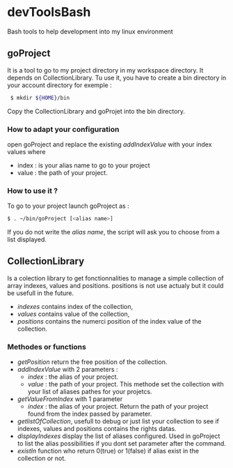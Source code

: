 # devToolsBash
Bash tools to help development into my linux environment

## goProject
It is a tool to go to my project directory in my workspace directory.
It depends on CollectionLibrary.
Tu use it, you have to create a bin directory in your account directory for exemple :
```bash
 $ mkdir ${HOME}/bin
 ```
Copy the CollectionLibrary and goProjet into the bin directory.
### How to adapt your configuration
open goProject and replace the existing _addIndexValue_ with your index values where 
- index : is your alias name to go to your project
- value : the path of your project.
### How to use it ?
To go to your project launch goProject as :
```bash
$ . ~/bin/goProject [<alias name>]
```
If you do not write the _alias name_, the script will ask you to choose from a list displayed.

## CollectionLibrary
Is a colection library to get fonctionnalities to manage a simple collection of array indexes, values and positions.
positions is not use actualy but it could be usefull in the future.
- _indexes_ contains index of the collection,
- _values_ contains value of the collection,
- _positions_ contains the numerci position of the index value of the collection.
### Methodes or functions
- _getPosition_ return the free position of the collection.
- _addIndexValue_ with 2 parameters :
  - _index_ : the alias of your project.
  - _value_ : the path of your project.
  This methode set the collection with your list of aliases pathes for your projetcs.
- _getValueFromIndex_ with 1 parameter
  - _index_ : the alias of your project.
  Return the path of your project found from the index passed by parameter.
- _getlistOfCollection_, usefull to debug or just list your collection to see if indexes, values and positions contains the rights datas.
- _displayIndexes_ display the list of aliases configured. Used in goProject to list the alias possibilities if you dont set parameter after the command.
- _existIn_ function who return 0(true) or 1(false) if alias exist in the collection or not.

